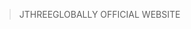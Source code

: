 >  JTHREEGLOBALLY OFFICIAL WEBSITE
<!--------------------------------------------------------------------------------->

